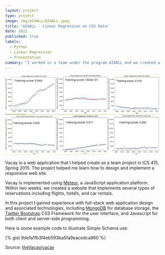 ```yaml
---
layout: project
type: project
image: img/AI4ALL/AI4ALL.jpeg
title: "AI4ALL - Linear Regression on CO2 Data"
date: 2022
published: true
labels:
  - Python
  - Linear Regression
  - Presentation
summary: "I worked in a team under the program AI4ALL and we created a linear regression model using CO2 data."
---
```


<img class="img-fluid" width="500px" src="../img/AI4ALL/linearRegression.png">

Vacay is a web application that I helped create as a team project in ICS 415, Spring 2015. The project helped me learn how to design and implement a responsive web site.

Vacay is implemented using [Meteor](http://meteor.com), a JavaScript application platform. Within two weeks, we created a website that implements several types of reservations including flights, hotels, and car rentals.

In this project I gained experience with full-stack web application design and associated technologies, including [MongoDB](http://mongodb.com) for database storage, the [Twitter Bootstrap](http://getbootstrap.com/) CSS Framework for the user interface, and Javascript for both client and server-side programming. 

Here is some example code to illustrate Simple Schema use:

{% gist 9defa1fb3f4eb593ba5fa9eacedca960 %}
 
Source: <a href="https://github.com/theVacay/vacay">theVacay/vacay</a>
